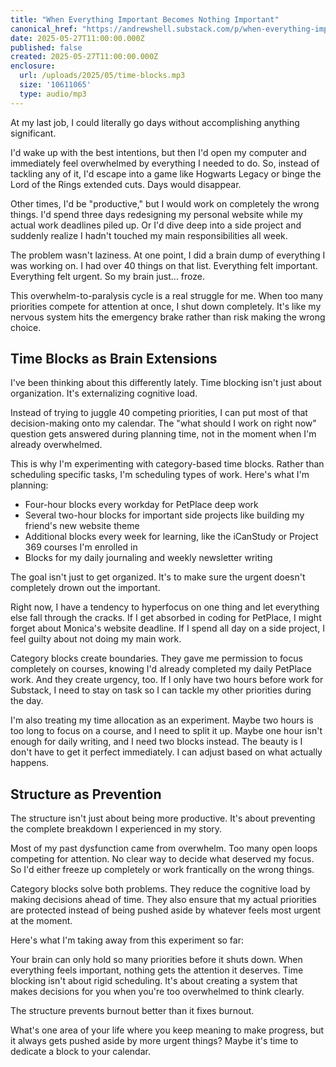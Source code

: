 ```yaml
---
title: "When Everything Important Becomes Nothing Important"
canonical_href: "https://andrewshell.substack.com/p/when-everything-important-becomes"
date: 2025-05-27T11:00:00.000Z
published: false
created: 2025-05-27T11:00:00.000Z
enclosure:
  url: /uploads/2025/05/time-blocks.mp3
  size: '10611065'
  type: audio/mp3
---
```


At my last job, I could literally go days without accomplishing anything significant.

I'd wake up with the best intentions, but then I'd open my computer and immediately feel overwhelmed by everything I needed to do. So, instead of tackling any of it, I'd escape into a game like Hogwarts Legacy or binge the Lord of the Rings extended cuts. Days would disappear.

Other times, I'd be "productive," but I would work on completely the wrong things. I'd spend three days redesigning my personal website while my actual work deadlines piled up. Or I'd dive deep into a side project and suddenly realize I hadn't touched my main responsibilities all week.

The problem wasn't laziness. At one point, I did a brain dump of everything I was working on. I had over 40 things on that list. Everything felt important. Everything felt urgent. So my brain just... froze.

This overwhelm-to-paralysis cycle is a real struggle for me. When too many priorities compete for attention at once, I shut down completely. It's like my nervous system hits the emergency brake rather than risk making the wrong choice.

## Time Blocks as Brain Extensions

I've been thinking about this differently lately. Time blocking isn't just about organization. It's externalizing cognitive load.

Instead of trying to juggle 40 competing priorities, I can put most of that decision-making onto my calendar. The "what should I work on right now" question gets answered during planning time, not in the moment when I'm already overwhelmed.

This is why I'm experimenting with category-based time blocks. Rather than scheduling specific tasks, I'm scheduling types of work. Here's what I'm planning:

- Four-hour blocks every workday for PetPlace deep work
- Several two-hour blocks for important side projects like building my friend's new website theme
- Additional blocks every week for learning, like the iCanStudy or Project 369 courses I'm enrolled in
- Blocks for my daily journaling and weekly newsletter writing

The goal isn't just to get organized. It's to make sure the urgent doesn't completely drown out the important.

Right now, I have a tendency to hyperfocus on one thing and let everything else fall through the cracks. If I get absorbed in coding for PetPlace, I might forget about Monica's website deadline. If I spend all day on a side project, I feel guilty about not doing my main work.

Category blocks create boundaries. They gave me permission to focus completely on courses, knowing I'd already completed my daily PetPlace work. And they create urgency, too. If I only have two hours before work for Substack, I need to stay on task so I can tackle my other priorities during the day.

I'm also treating my time allocation as an experiment. Maybe two hours is too long to focus on a course, and I need to split it up. Maybe one hour isn't enough for daily writing, and I need two blocks instead. The beauty is I don't have to get it perfect immediately. I can adjust based on what actually happens.

## Structure as Prevention

The structure isn't just about being more productive. It's about preventing the complete breakdown I experienced in my story.

Most of my past dysfunction came from overwhelm. Too many open loops competing for attention. No clear way to decide what deserved my focus. So I'd either freeze up completely or work frantically on the wrong things.

Category blocks solve both problems. They reduce the cognitive load by making decisions ahead of time. They also ensure that my actual priorities are protected instead of being pushed aside by whatever feels most urgent at the moment.

Here's what I'm taking away from this experiment so far:

Your brain can only hold so many priorities before it shuts down. When everything feels important, nothing gets the attention it deserves. Time blocking isn't about rigid scheduling. It's about creating a system that makes decisions for you when you're too overwhelmed to think clearly.

The structure prevents burnout better than it fixes burnout.

What's one area of your life where you keep meaning to make progress, but it always gets pushed aside by more urgent things? Maybe it's time to dedicate a block to your calendar.